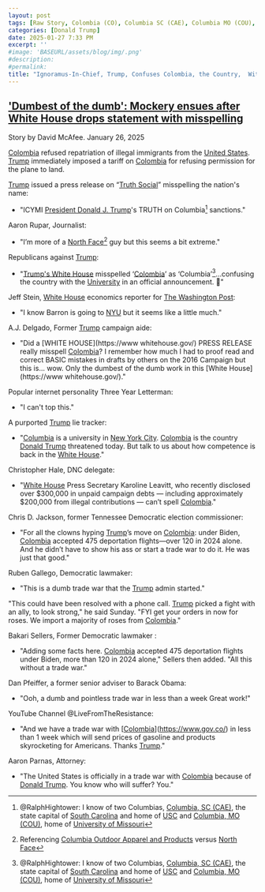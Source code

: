 ```yaml
---
layout: post
tags: [Raw Story, Colombia (CO), Columbia SC (CAE), Columbia MO (COU), trade war, tariffs]
categories: [Donald Trump]
date: 2025-01-27 7:33 PM
excerpt: ''
#image: 'BASEURL/assets/blog/img/.png'
#description:
#permalink:
title: "Ignoramus-In-Chief, Trump, Confuses Colombia, the Country,  With Columbia, the Cities"
---
```



## ['Dumbest of the dumb': Mockery ensues after White House drops statement with misspelling](https://www.rawstory.com/trump-mockery-colombia-mispelling/)

Story by David McAfee. January 26, 2025

[Colombia](https://www.gov.co/) refused repatriation of illegal immigrants from the [United States](https://.www.usa.gov/). [Trump](https://www.whitehouse.gov/) immediately imposed a tariff on [Colombia](https://www.gov.co/) for refusing permission for the plane to land.

[Trump](https://www.whitehouse.gov/) issued a press release on “[Truth Social](https://truthsocial.com/)” misspelling the nation's name:

- "ICYMI [President Donald J. Trump](https://www.whitehouse.gov/)'s TRUTH on Columbia[^101] sanctions." 

Aaron Rupar, Journalist:

- "I’m more of a [North Face](https://www.thenorthface.com/)[^31] guy but this seems a bit extreme."

[^31]: Referencing [Columbia Outdoor Apparel and Products](https://www.columbia.com/) versus [North Face](https://www.thenorthface.com/)

Republicans against [Trump](https://www.whitehouse.gov/):

- "[Trump's White House](https://www.whitehouse.gov/) misspelled ‘[Colombia](https://www.gov.co/)’ as ‘Columbia’[^101]…confusing the country with the [University](https://www.columbia.edu/) in an official announcement. 🤡"

Jeff Stein, [White House](https://www.whitehouse.gov/) economics reporter for [The Washington Post](https://www.washingtonpost.com/):

- "I know Barron is going to [NYU](https://www.nyu.edu/) but it seems like a little much."

A.J. Delgado, Former [Trump](https://www.whitehouse.gov/) campaign aide:

- "Did a [WHITE HOUSE](https://www whitehouse.gov/) PRESS RELEASE really misspell [Colombia](https://www.gov.co/)? I remember how much I had to proof read and correct BASIC mistakes in drafts by others on the 2016 Campaign but this is... wow. Only the dumbest of the dumb work in this [White House](https://www whitehouse.gov/)."

Popular internet personality Three Year Letterman:

- "I can't top this."

A purported [Trump](https://www.whitehouse.gov/) lie tracker:

- "[Columbia](https://www.columbia.edu/) is a university in [New York City](https://www.nyc.gov/). [Colombia](https://www.gov.co/) is the country [Donald Trump](https://www.whitehouse.gov/) threatened today. But talk to us about how competence is back in the [White House](https://www.whitehouse.gov/)."

Christopher Hale, DNC delegate:

- "[White House](https://www.whitehouse.gov/) Press Secretary Karoline Leavitt, who recently disclosed over \$300,000 in unpaid campaign debts — including approximately \$200,000 from illegal contributions — can’t spell [Colombia](https://www.gov.co/)."

Chris D. Jackson, former Tennessee Democratic election commissioner:

- "For all the clowns hyping [Trump](https://www.whitehouse.gov/)’s move on [Colombia](https://www.gov.co/): under Biden, [Colombia](https://www.gov.co/) accepted 475 deportation flights—over 120 in 2024 alone. And he didn’t have to show his ass or start a trade war to do it. He was just that good."

Ruben Gallego, Democratic lawmaker:

- "This is a dumb trade war that the [Trump](https://www.whitehouse.gov/) admin started."

"This could have been resolved with a phone call. [Trump](https://www.whitehouse.gov/) picked a fight with an ally, to look strong," he said Sunday. "FYI get your orders in now for roses. We import a majority of roses from [Colombia](https://www.gov.co/)."

Bakari Sellers, Former Democratic lawmaker :

- "Adding some facts here. [Colombia](https://www.gov.co/) accepted 475 deportation flights under Biden, more than 120 in 2024 alone," Sellers then added. "All this without a trade war."

Dan Pfeiffer, a former senior adviser to Barack Obama:

- "Ooh, a dumb and pointless trade war in less than a week Great work!"

YouTube Channel @LiveFromTheResistance:

- "And we have a trade war with [[Colombia](https://www.gov.co/)](https://www.gov.co/) in less than 1 week which will send prices of gasoline and products skyrocketing for Americans. Thanks [Trump](https://www.whitehouse.gov/)."

Aaron Parnas, Attorney:

- "The United States is officially in a trade war with [Colombia](https://www.gov.co/) because of [Donald Trump](https://www.whitehouse.gov/). You know who will suffer? You."

[^101]: @RalphHightower: I know of two Columbias, [Columbia, SC (CAE)](https://columbiasc.gov/), the state capital of [South Carolina](https://www.sc.gov/) and home of [USC](https://www.sc.edu/) and [Columbia, MO (COU)](https://www.como.gov/), home of [University of Missouri](https://missouri.edu/)


